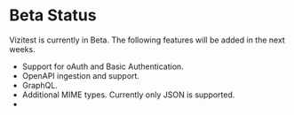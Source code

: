 # Beta Status

Vizitest is currently in Beta. The following features will be added in the next weeks.

- Support for oAuth and Basic Authentication.
- OpenAPI ingestion and support.
- GraphQL.
- Additional MIME types. Currently only JSON is supported.
- 


